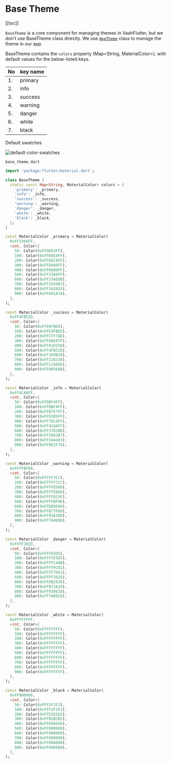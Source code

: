 # Base Theme

[[toc]]

`BaseTheme` is a core component for managing themes in VaahFlutter, but we don't use BaseTheme class directly. We use [`AppTheme`](../apptheme.md) class to manage the theme in our app.

BaseTheme contains the `colors` property (Map<String, MaterialColor>), with default values for the below-listed keys.

| No | key name |
| --- | --- |
| 1. | primary |
| 2. | info |
| 3. | success |
| 4. | warning |
| 5. | danger |
| 6. | white |
| 7. | black |

Default swatches

<img :src="$withBase('/images/flutter/default-color-swatches.png')" alt="default-color-swatches">

`base_theme.dart`
```dart
import 'package:flutter/material.dart';

class BaseTheme {
  static const Map<String, MaterialColor> colors = {
    'primary': _primary,
    'info': _info,
    'success': _success,
    'warning': _warning,
    'danger': _danger,
    'white': _white,
    'black': _black,
  };
}

const MaterialColor _primary = MaterialColor(
  0xFF3366FF,
  <int, Color>{
    50: Color(0xFFD6E4FF),
    100: Color(0xFFD6E4FF),
    200: Color(0xFFADC8FF),
    300: Color(0xFF84A9FF),
    400: Color(0xFF6690FF),
    500: Color(0xFF3366FF),
    600: Color(0xFF254EDB),
    700: Color(0xFF1939B7),
    800: Color(0xFF102693),
    900: Color(0xFF091A7A),
  },
);

const MaterialColor _success = MaterialColor(
  0xFF4FB52D,
  <int, Color>{
    50: Color(0xFFE9FBD5),
    100: Color(0xFFE9FBD5),
    200: Color(0xFFCFF7AD),
    300: Color(0xFFA8E87F),
    400: Color(0xFF81D25B),
    500: Color(0xFF4FB52D),
    600: Color(0xFF369B20),
    700: Color(0xFF228216),
    800: Color(0xFF11680E),
    900: Color(0xFF08560B),
  },
);

const MaterialColor _info = MaterialColor(
  0xFF4CA8FF,
  <int, Color>{
    50: Color(0xFFDBF4FF),
    100: Color(0xFFDBF4FF),
    200: Color(0xFFB7E7FF),
    300: Color(0xFF93D5FF),
    400: Color(0xFF78C4FF),
    500: Color(0xFF4CA8FF),
    600: Color(0xFF3783DB),
    700: Color(0xFF2662B7),
    800: Color(0xFF184493),
    900: Color(0xFF0E2F7A),
  },
);

const MaterialColor _warning = MaterialColor(
  0xFFFFBF00,
  <int, Color>{
    50: Color(0xFFFFF7CC),
    100: Color(0xFFFFF7CC),
    200: Color(0xFFFFED99),
    300: Color(0xFFFFE066),
    400: Color(0xFFFFD33F),
    500: Color(0xFFFFBF00),
    600: Color(0xFFDB9E00),
    700: Color(0xFFB77F00),
    800: Color(0xFF936300),
    900: Color(0xFF7A4E00),
  },
);

const MaterialColor _danger = MaterialColor(
  0xFFFF382D,
  <int, Color>{
    50: Color(0xFFFFE5D5),
    100: Color(0xFFFFE5D5),
    200: Color(0xFFFFC4AB),
    300: Color(0xFFFF9C81),
    400: Color(0xFFFF7661),
    500: Color(0xFFFF382D),
    600: Color(0xFFDB2026),
    700: Color(0xFFB71629),
    800: Color(0xFF930E28),
    900: Color(0xFF7A0828),
  },
);

const MaterialColor _white = MaterialColor(
  0xFFFFFFFF,
  <int, Color>{
    50: Color(0xFFFFFFFF),
    100: Color(0xFFFFFFFF),
    200: Color(0xFFFFFFFF),
    300: Color(0xFFFFFFFF),
    400: Color(0xFFFFFFFF),
    500: Color(0xFFFFFFFF),
    600: Color(0xFFFFFFFF),
    700: Color(0xFFFFFFFF),
    800: Color(0xFFFFFFFF),
    900: Color(0xFFFFFFFF),
  },
);

const MaterialColor _black = MaterialColor(
  0xFF000000,
  <int, Color>{
    50: Color(0xFFF2F2F2),
    100: Color(0xFFF2F2F2),
    200: Color(0xFFE5E5E5),
    300: Color(0xFFB2B2B2),
    400: Color(0xFF666666),
    500: Color(0xFF000000),
    600: Color(0xFF000000),
    700: Color(0xFF000000),
    800: Color(0xFF000000),
    900: Color(0xFF000000),
  },
);
```